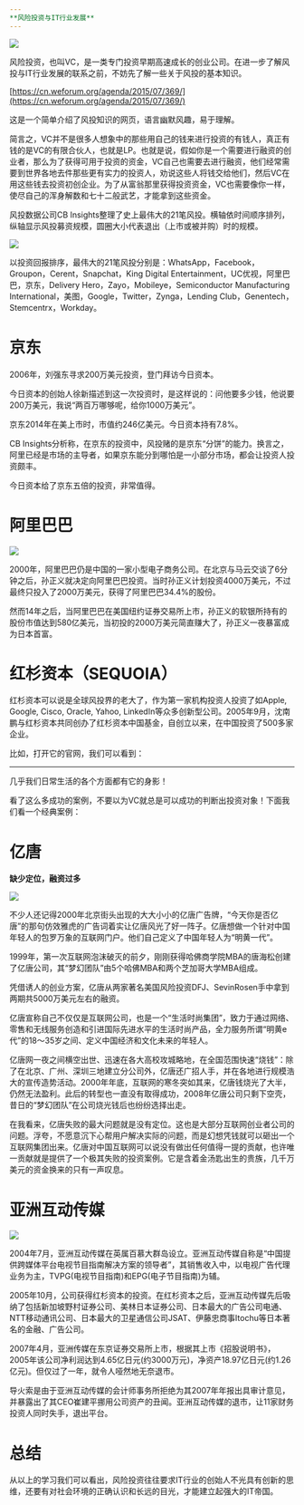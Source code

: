 ```yaml
---
**风险投资与IT行业发展**
---
```


![](https://assets-cn.weforum.org/article/image/large_6j27PUKnDqCL2UPLal_gda4BMEwWale6781HFe2a7Bo.jpg)

风险投资，也叫VC，是一类专门投资早期高速成长的创业公司。在进一步了解风投与IT行业发展的联系之前，不妨先了解一些关于风投的基本知识。

[https://cn.weforum.org/agenda/2015/07/369/](https://cn.weforum.org/agenda/2015/07/369/)

这是一个简单介绍了风投知识的网页，语言幽默风趣，易于理解。

简言之，VC并不是很多人想象中的那些用自己的钱来进行投资的有钱人，真正有钱的是VC的有限合伙人，也就是LP。也就是说，假如你是一个需要进行融资的创业者，那么为了获得可用于投资的资金，VC自己也需要去进行融资，他们经常需要到世界各地去件那些更有实力的投资人，劝说这些人将钱交给他们，然后VC在用这些钱去投资初创企业。为了从富翁那里获得投资资金，VC也需要像你一样，使尽自己的浑身解数和七十二般武艺，才能拿到这些资金。

风投数据公司CB Insights整理了史上最伟大的21笔风投。横轴依时间顺序排列，纵轴显示风投募资规模，圆圈大小代表退出（上市或被并购）时的规模。

![](https://pic.36krcnd.com/201711/23093405/dj51tjc5qigyo694!1200)

以投资回报排序，最伟大的21笔风投分别是：WhatsApp，Facebook，Groupon，Cerent，Snapchat，King Digital Entertainment，UC优视，阿里巴巴，京东，Delivery Hero，Zayo，Mobileye，Semiconductor Manufacturing International，美图，Google，Twitter，Zynga，Lending Club，Genentech，Stemcentrx，Workday。

# 京东 #

2006年，刘强东寻求200万美元投资，登门拜访今日资本。

今日资本的创始人徐新描述到这一次投资时，是这样说的：问他要多少钱，他说要200万美元，我说“两百万哪够呢，给你1000万美元”。


京东2014年在美上市时，市值约246亿美元。今日资本持有7.8%。

CB Insights分析称，在京东的投资中，风投赌的是京东“分饼”的能力。换言之，阿里已经是市场的主导者，如果京东能分到哪怕是一小部分市场，都会让投资人投资颇丰。

今日资本给了京东五倍的投资，非常值得。

# 阿里巴巴 #

![](http://p3.ifengimg.com/haina/2016_30/1593214d5bbfbec_w500_h343.jpg)

2000年，阿里巴巴仍是中国的一家小型电子商务公司。在北京与马云交谈了6分钟之后，孙正义就决定向阿里巴巴投资。当时孙正义计划投资4000万美元，不过最终只投入了2000万美元，获得了阿里巴巴34.4%的股份。

然而14年之后，当阿里巴巴在美国纽约证券交易所上市，孙正义的软银所持有的股份市值达到580亿美元，当初投的2000万美元简直赚大了，孙正义一夜暴富成为日本首富。

# 红杉资本（SEQUOIA） #

红杉资本可以说是全球风投界的老大了，作为第一家机构投资人投资了如Apple, Google, Cisco, Oracle, Yahoo, LinkedIn等众多创新型公司。2005年9月，沈南鹏与红杉资本共同创办了红杉资本中国基金，自创立以来，在中国投资了500多家企业。

比如，打开它的官网，我们可以看到：

****

几乎我们日常生活的各个方面都有它的身影！

看了这么多成功的案例，不要以为VC就总是可以成功的判断出投资对象！下面我们看一个经典案例：

# 亿唐 #

**缺少定位，融资过多**

![](http://www.ittime.com.cn/uploadimage/images/1P23T395-4.jpg)

不少人还记得2000年北京街头出现的大大小小的亿唐广告牌，“今天你是否亿唐”的那句仿效雅虎的广告词着实让亿唐风光了好一阵子。亿唐想做一个针对中国年轻人的包罗万象的互联网门户。他们自己定义了中国年轻人为“明黄一代”。

1999年，第一次互联网泡沫破灭的前夕，刚刚获得哈佛商学院MBA的唐海松创建了亿唐公司，其“梦幻团队”由5个哈佛MBA和两个芝加哥大学MBA组成。

凭借诱人的创业方案，亿唐从两家著名美国风险投资DFJ、SevinRosen手中拿到两期共5000万美元左右的融资。

亿唐宣称自己不仅仅是互联网公司，也是一个“生活时尚集团”，致力于通过网络、零售和无线服务创造和引进国际先进水平的生活时尚产品，全力服务所谓“明黄e代”的18～35岁之间、定义中国经济和文化未来的年轻人。

亿唐网一夜之间横空出世、迅速在各大高校攻城略地，在全国范围快速“烧钱”：除了在北京、广州、深圳三地建立分公司外，亿唐还广招人手，并在各地进行规模浩大的宣传造势活动。2000年年底，互联网的寒冬突如其来，亿唐钱烧光了大半，仍然无法盈利。此后的转型也一直没有取得成功，2008年亿唐公司只剩下空壳，昔日的“梦幻团队”在公司烧光钱后也纷纷选择出走。

在我看来，亿唐失败的最大问题就是没有定位。这也是大部分互联网创业者公司的问题。浮夸，不愿意沉下心帮用户解决实际的问题，而是幻想凭钱就可以砸出一个互联网集团出来。亿唐对中国互联网可以说没有做出任何值得一提的贡献，也许唯一贡献就是提供了一个极其失败的投资案例。它是含着金汤匙出生的贵族，几千万美元的资金换来的只有一声叹息。

# 亚洲互动传媒 #

![](http://www.p5w.net/stock/zt/zghdcm/images/dsc00725_small.jpg)

2004年7月，亚洲互动传媒在英属百慕大群岛设立。亚洲互动传媒自称是“中国提供跨媒体平台电视节目指南解决方案的领导者”，其销售收入中，以电视广告代理业务为主，TVPG(电视节目指南)和EPG(电子节目指南)为辅。

2005年10月，公司获得红杉资本的投资。在红杉资本之后，亚洲互动传媒先后吸纳了包括新加坡野村证券公司、美林日本证券公司、日本最大的广告公司电通、NTT移动通讯公司、日本最大的卫星通信公司JSAT、伊藤忠商事Itochu等日本著名的金融、广告公司。

2007年4月，亚洲传媒在东京证券交易所上市，根据其上市《招股说明书》，2005年该公司净利润达到4.65亿日元(约3000万元)，净资产18.97亿日元(约1.26亿元)。但仅过了一年，就令人哑然地无奈退市。

导火索是由于亚洲互动传媒的会计师事务所拒绝为其2007年年报出具审计意见，并暴露出了其CEO崔建平挪用公司资产的丑闻。亚洲互动传媒的退市，让11家财务投资人同时失手，退出平台。

# 总结 #

从以上的学习我们可以看出，风险投资往往要求IT行业的创始人不光具有创新的思维，还要有对社会环境的正确认识和长远的目光，才能建立起强大的IT帝国。